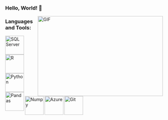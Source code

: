 ### Hello, World! 👋

 <img align="right" alt="GIF" src="https://raw.githubusercontent.com/arsentieva/arsentieva/main/code.gif" width="400" height="256" />

### Languages and Tools:

<img align="left" alt="SQL Server" width="60px" src="https://cdn.jsdelivr.net/gh/devicons/devicon/icons/microsoftsqlserver/microsoftsqlserver-plain.svg" />

<img align="left" alt="R" width="60px" src="https://cdn.jsdelivr.net/gh/devicons/devicon/icons/rstudio/rstudio-original.svg" />          

<img align="left" alt="Python" width="60px" src="https://cdn.jsdelivr.net/gh/devicons/devicon/icons/python/python-original.svg" />
          
<img align="left" alt="Pandas" width="60px" src="https://cdn.jsdelivr.net/gh/devicons/devicon/icons/pandas/pandas-original.svg" />

<img align="left" alt="Numpy" width="60px" src="https://cdn.jsdelivr.net/gh/devicons/devicon/icons/numpy/numpy-original.svg" />          

<img align="left" alt="Azure" width="60px" src="https://cdn.jsdelivr.net/gh/devicons/devicon/icons/azure/azure-original.svg" />

<img align="left" alt="Git" width="60px" src="https://cdn.jsdelivr.net/gh/devicons/devicon/icons/git/git-original.svg" />
          
                   
